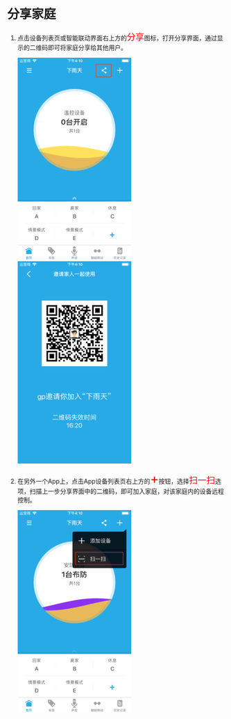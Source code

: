 # 分享家庭

1. 点击设备列表页或智能联动界面右上方的<font style='color:#ff0000;font-size:20px'>分享</font>图标，打开分享界面，通过显示的二维码即可将家庭分享给其他用户。

	<img src="../images/home/家庭1.png" width = "262" height = "465">
	
	<img src="../images/home/家庭2.png" width = "262" height = "465">

2. 在另外一个App上，点击App设备列表页右上方的<font style='color:#ff0000;font-size:30px'>+</font>按钮，选择<font style='color:#ff0000;font-size:20px'>扫一扫</font>选项，扫描上一步分享界面中的二维码，即可加入家庭，对该家庭内的设备远程控制。

	<img src="../images/home/家庭3.png" width = "262" height = "465">